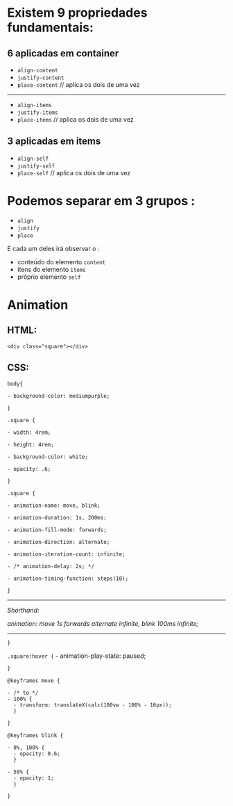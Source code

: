 # Existem 9 propriedades fundamentais:

## 6 aplicadas em container

- `align-content`
- `justify-content`
- `place-content` // aplica os dois de uma vez

 ---

- `align-items`
- `justify-items`
- `place-items` // aplica os dois de uma vez


## 3 aplicadas em items

- `align-self`
- `justify-self`
- `place-self` // aplica os dois de uma vez

# Podemos separar em 3 grupos :

- `align`
- `justify`
- `place`

E cada um deles irá observar o :
- conteúdo do elemento `content`
- itens do elemento `items`
- próprio elemento `self`

# Animation

## HTML:

`<div class="square"></div>`

## CSS:

`body{`

    - background-color: mediumpurple;

`}`

`.square {`

    - width: 4rem;

    - height: 4rem;

    - background-color: white;

    - opacity: .6;
`}`

`.square {`

    - animation-name: move, blink;

    - animation-duration: 1s, 200ms;

    - animation-fill-mode: forwards;

    - animation-direction: alternate;

    - animation-iteration-count: infinite;

    - /* animation-delay: 2s; */

    - animation-timing-function: steps(10);

`}`

---
*Shorthand:*

*animation: move 1s forwards alternate infinite, blink 100ms infinite;*

---

`}`

`.square:hover {`
    - animation-play-state: paused;

`}`

`@keyframes move {`

    - /* to */
    - 100% {
      - transform: translateX(calc(100vw - 100% - 16px));
      }

`}`

`@keyframes blink {`

    - 0%, 100% {
      - opacity: 0.6;
      }

    - 50% {
      - opacity: 1;
      }

`}`
